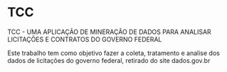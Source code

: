 # TCC
TCC - UMA APLICAÇÃO DE MINERAÇÃO DE DADOS PARA ANALISAR LICITAÇÕES E CONTRATOS DO GOVERNO FEDERAL

Este trabalho tem como objetivo fazer a coleta, tratamento e analise dos dados  de licitações do governo federal, retirado do site dados.gov.br
